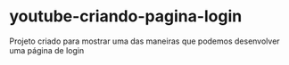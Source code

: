 # youtube-criando-pagina-login
Projeto criado para mostrar uma das maneiras que podemos desenvolver uma página de login
